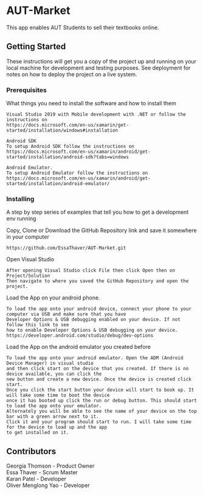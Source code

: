 # AUT-Market

This app enables AUT Students to sell their textbooks online.

## Getting Started
These instructions will get you a copy of the project up and running on your local machine for development and testing purposes. 
See deployment for notes on how to deploy the project on a live system.

### Prerequisites

What things you need to install the software and how to install them

```
Visual Studio 2019 with Mobile development with .NET or follow the instructions on 
https://docs.microsoft.com/en-us/xamarin/get-started/installation/windows#installation
```
```
Android SDK
To setup Android SDK follow the instructions on 
https://docs.microsoft.com/en-us/xamarin/android/get-started/installation/android-sdk?tabs=windows
```
```
Android Emulator.
To setup Android Emulator follow the instructions on 
https://docs.microsoft.com/en-us/xamarin/android/get-started/installation/android-emulator/
```

### Installing

A step by step series of examples that tell you how to get a development env running


Copy, Clone or Download the GitHub Repository link and save it somewhere in your computer

```
https://github.com/EssaThaver/AUT-Market.git
```

Open Visual Studio 

```
After opening Visual Studio click File then click Open then on Project/Solution
Then navigate to where you saved the GitHub Repository and open the project.
```

Load the App on your android phone.

```
To load the app onto your android device, connect your phone to your computer via USB and make sure that you have 
Developer Options & USB debugging enabled on your device. If not follow this link to see 
how to enable Developer Options & USB debugging on your device.
https://developer.android.com/studio/debug/dev-options
```

Load the App on the android emulator you created before

```
To load the app onto your android emulator. Open the ADM (Android Device Manager) in visual studio
and then click start on the device that you created. If there is no device available, you can click the 
new button and create a new device. Once the device is created click start. 
Once you click the start button your device will start to book up. It will take some time to boot the device
once it has booted up click the run or debug button. This should start to load the app onto your emulator.
Alternately you will be able to see the name of your device on the top bar with a green arrow next to it.
Click it and your program should start to run. I will take some time for the device to load up and the app 
to get installed on it.
```

## Contributors

Georgia Thomson - Product Owner </br>
Essa Thaver - Scrum Master </br>
Karan Patel - Developer </br>
Oliver Menglong Yao - Developer </br>
